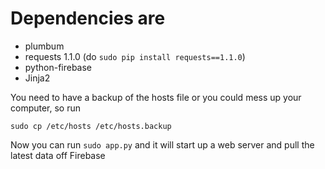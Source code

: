 

# Dependencies are

+ plumbum
+ requests 1.1.0 (do ```sudo pip install requests==1.1.0```)
+ python-firebase
+ Jinja2

You need to have a backup of the hosts file or you could mess up your computer, so run

```sudo cp /etc/hosts /etc/hosts.backup```

Now you can run ```sudo app.py``` and it will start up a web server and pull the latest data off Firebase
